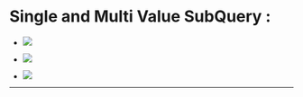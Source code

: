 # **Single and Multi Value SubQuery :**

- **![](https://lh3.googleusercontent.com/l9HF55Jk9vZuK4GlyFje3VhofWLwaZRk8OMN-YV_spV7_OHv6107-im9yg6vBs1gs-7Jnoz_y9MOiXKJK9IPE1NrfqM04HbV2f70WtGj3vS6bgZlg58ehzGlbIWBSLGr6h_sNunPrp8C7F4tzwQjkQ)**

- **![](https://lh4.googleusercontent.com/V8SPMyIBojP0DYAeMRSWpjEGnLDRz15OU_cScp11dwTy4ZPlCZ5q6Xpjg8a679a6DlTyjYb-V7GuDlzk8gGGnHgVgyVZe0RxIIeKWkw4-HNq6_J_rvHYqCuGz0R0v8ZUgZZ-KeKHDmNVbYtwpq0b87w)**

- **![](https://lh3.googleusercontent.com/x9-VwZ28wsr-WxbwcdsRl0YY4sXalWAEXvWrBPhxHoGSHtn3IW0jVJ97LywBTp1Sdvkscg6Y_wwemr5zrCYjCEDOoUdOm93wcsCEdBf8ISvr4nfeqe1yEBDJWsk3-xcBe6dBat5MKG2wTOkiMib1Eas)**

---

<br>

<br>
